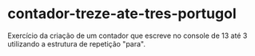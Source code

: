# contador-treze-ate-tres-portugol
Exercício da criação de um contador que escreve no console de 13 até 3 utilizando a estrutura de repetição "para".
